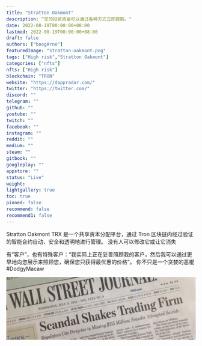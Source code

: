 ```yaml
---
title: "Stratton Oakmont"
description: “您的投资资金可以通过各种方式立即提取。"
date: 2022-08-19T00:00:00+08:00
lastmod: 2022-08-19T00:00:00+08:00
draft: false
authors: ["boogArno"]
featuredImage: "stratton-oakmont.png"
tags: ["High risk","Stratton Oakmont"]
categories: ["nfts"]
nfts: ["High risk"]
blockchain: "TRON"
website: "https://dappradar.com/"
twitter: "https://twitter.com/"
discord: ""
telegram: ""
github: ""
youtube: ""
twitch: ""
facebook: ""
instagram: ""
reddit: ""
medium: ""
steam: ""
gitbook: ""
googleplay: ""
appstore: ""
status: "Live"
weight: 
lightgallery: true
toc: true
pinned: false
recommend: false
recommend1: false
---
```

Stratton Oakmont TRX 是一个共享资本分配平台，通过 Tron 区块链内经过验证的智能合约自动、安全和透明地进行管理。 没有人可以修改它或让它消失

有“客户”，也有特殊客户：“我实际上正在妥善照顾我的客户，然后我可以通过更早地向您展示来照顾您，确保您只获得最优惠的价格”。 你不只是一个贪婪的恶棍#DodgyMacaw

![1080x360](1080x360.jpg)